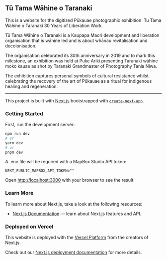 ## Tū Tama Wāhine o Taranaki

This is a website for the digitized Pūkauae photographic exhibition: Tu Tama Wahine o Taranaki 30 Years of Liberation Work.

Tū Tama Wāhine o Taranaki is a Kaupapa Maori development and liberation organisation that is wāhine led and is about whānau revitalisation and decolonisation.

The organisation celebrated its 30th anniversary in 2019 and to mark this milestone, an exhibition was held at Puke Ariki presenting Taranaki wāhine moko kauae as shot by Taranaki Grandmaster of Photography Tania Niwa.

The exhibition captures personal symbols of cultural resistance whilst celebrating the recovery of the art of Pūkauae as a ritual for indigenous healing and regeneration.

***

This project is built with [Next.js](https://nextjs.org/) bootstrapped with [`create-next-app`](https://github.com/vercel/next.js/tree/canary/packages/create-next-app).

### Getting Started

First, run the development server:

```bash
npm run dev
# or
yarn dev
# or
pnpm dev
```

A .env file will be required with a MapBox Studio API token:

```
NEXT_PUBLIC_MAPBOX_API_TOKEN=""
```

Open [http://localhost:3000](http://localhost:3000) with your browser to see the result.

### Learn More

To learn more about Next.js, take a look at the following resources:

- [Next.js Documentation](https://nextjs.org/docs) — learn about Next.js features and API.

### Deployed on Vercel

This website is deployed with the [Vercel Platform](https://vercel.com/new?utm_medium=default-template&filter=next.js&utm_source=create-next-app&utm_campaign=create-next-app-readme) from the creators of Next.js.

Check out our [Next.js deployment documentation](https://nextjs.org/docs/deployment) for more details.
